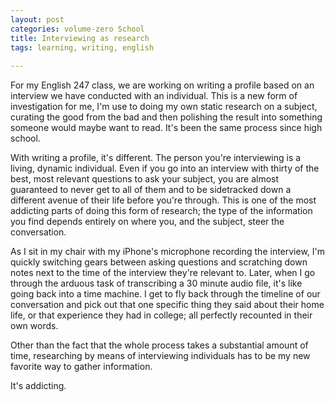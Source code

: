```yaml
---
layout: post
categories: volume-zero School
title: Interviewing as research
tags: learning, writing, english
 
---
```



For my English 247 class, we are working on writing a profile based on an interview we have conducted with an individual. This is a new form of investigation for me, I'm use to doing my own static research on a subject, curating the good from the bad and then polishing the result into something someone would maybe want to read. It's been the same process since high school.

With writing a profile, it's different. The person you're interviewing is a living, dynamic individual. Even if you go into an interview with thirty of the best, most relevant questions to ask your subject, you are almost guaranteed to never get to all of them and to be sidetracked down a different avenue of their life before you're through. This is one of the most addicting parts of doing this form of research; the type of the information you find depends entirely on where you, and the subject, steer the conversation.

As I sit in my chair with my iPhone's microphone recording the interview, I'm quickly switching gears between asking questions and scratching down notes next to the time of the interview they're relevant to. Later, when I go through the arduous task of transcribing a 30 minute audio file, it's like going back into a time machine. I get to fly back through the timeline of our conversation and pick out that one specific thing they said about their home life, or that experience they had in college; all perfectly recounted in their own words.

Other than the fact that the whole process takes a substantial amount of time, researching by means of interviewing individuals has to be my new favorite way to gather information.

It's addicting.
